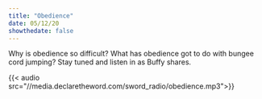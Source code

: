 ```yaml
---
title: "Obedience"
date: 05/12/20
showthedate: false
---
```


Why is obedience so difficult? What has obedience got to do with bungee cord jumping? Stay tuned and listen in as Buffy shares.
<!--more-->
{{< audio src="//media.declaretheword.com/sword_radio/obedience.mp3">}}